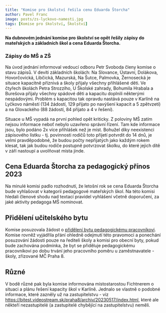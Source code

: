 ```yaml
---
title: "Komise pro školství řešila cenu Eduarda Štorcha"
author: Pavel Franc
image: posts/zs-lyckovo-namesti.jpg
tags: [Komise pro školství, Školství]
---
```


**Na dubnovém jednání komise pro školství se opět řešily zápisy do mateřských a základních škol a cena Eduarda Štorcha.**

### Zápisy do MŠ a ZŠ
Na úvod jednání informoval vedoucí odboru Petr Svoboda členy komise o stavu zápisů. V devíti základních školách: Na Slovance, Ústavní, Dolákova, Hovorčovická, Libčická, Mazurská, Na Šutce, Palmovka, Žernosecká je situace kapacitně příznivá a školy přijaly všechny přihlášené děti. Ve čtyřech školách Petra Strozziho, U Školské zahrady, Bohumila Hrabala a Burešova přijaly všechny spádové děti a kapacitu doplnili některými nespádovými. Problém s kapacitou tak opravdu nastává pouze v Karlíně na Lyčkovo náměstí (134 žádostí, 129 přijato po navýšení kapacit a 5 zpětvzetí) a na Glovackého (88 žádostí, 84 přijato a 4 v řešení).

Situace u MŠ vypadá na první pohled opět kriticky. Z poloviny MŠ zatím nejsou informace neboť nebylo uzavřeno správní řízení. Tam kde informace jsou, bylo podáno 2x více přihlášek než je míst. Bohužel díky neexistenci zápisového lístku - tj. povinnosti rodičů toto přijetí potvrdit do 14 dnů, je velmi pravděpodobné, že budou počty nepřijatých jako každým rokem klesat, tak jak budou rodiče postupně potvrzovat školku, do které jejich dítě v září nastoupí a uvolňovat místa jinde.

## Cena Eduarda Štorcha za pedagogický přínos 2023
Na minulé komisi padlo rozhodnutí, že letošní rok se cena Eduarda Štorcha bude vyhlašovat v kategorii pedagogové mateřských škol. Na této komisi hledali členové shodu nad textací pravidel vyhlášení včetně doporučení, za jaké aktivity pedagoga MŠ nominovat.

## Přidělení učitelského bytu
Komise posuzovala žádost o [přidělení bytu pedagogickému pracovníkovi](https://www.praha8.cz/prideleni-obecniho-bytu-pracovnici-ms-a-zs-mc-praha-8.html).
Komise rovněž vyjádřila přání ohledně odejmutí této pravomoci a ponechání posuzování žádosti pouze na řediteli školy a komisi pro obecní byty, pokud bude zachována podmínka, že byt se přiděluje pedagogickému pracovníkovi po dobu trvání jeho pracovního poměru u zaměstnavatele - školy, zřizované MČ Praha 8.

## Různé
V bodě různé pak byla komise informována místostarostou Fichtnerem o situaci a plánu řešení kapacity škol v Karlíně. Jednalo se vlastně o podobné informace, které zazněly už na zastupitelstvu - viz https://bitest.videostream.sk/praha8/archiv/20230517/index.html, které ale někteří nezastupitelé (a zastupitelé chybějící na zastupitelstvu) neměli.

